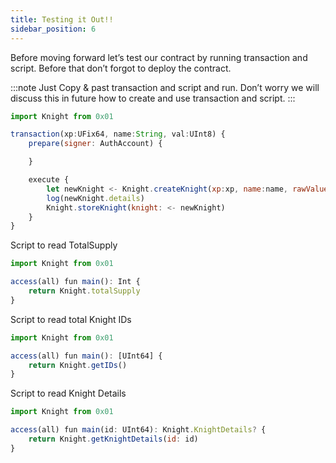 ```yaml
---
title: Testing it Out!!
sidebar_position: 6
---
```


Before moving forward let’s test our contract by running transaction and script. Before that don’t forgot to deploy the contract.

:::note
Just Copy & past transaction and script and run. Don’t worry we will discuss this in future how to create and use transaction and script.
:::

```jsx
import Knight from 0x01

transaction(xp:UFix64, name:String, val:UInt8) {
    prepare(signer: AuthAccount) {

    }

    execute {
        let newKnight <- Knight.createKnight(xp:xp, name:name, rawValue:val)
        log(newKnight.details)
        Knight.storeKnight(knight: <- newKnight)
    }
}

```

Script to read TotalSupply

```jsx
import Knight from 0x01

access(all) fun main(): Int {
    return Knight.totalSupply
}
```

Script to read total Knight IDs

```jsx
import Knight from 0x01

access(all) fun main(): [UInt64] {
    return Knight.getIDs()
}
```

Script to read Knight Details

```jsx
import Knight from 0x01

access(all) fun main(id: UInt64): Knight.KnightDetails? {
    return Knight.getKnightDetails(id: id)
}
```
